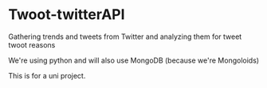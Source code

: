 # Twoot-twitterAPI
Gathering trends and tweets from Twitter and analyzing them  for tweet twoot reasons

We're using python and will also use MongoDB (because we're Mongoloids)

This is for a uni project.

